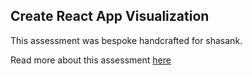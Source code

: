 ## Create React App Visualization

This assessment was bespoke handcrafted for shasank.

Read more about this assessment [here](https://react.eogresources.com)
